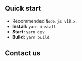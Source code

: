 


## Quick start

- Recommended `Node.js v18.x`.
- **Install:** `yarn install`
- **Start:** `yarn dev`
- **Build:** `yarn build`


## Contact us


